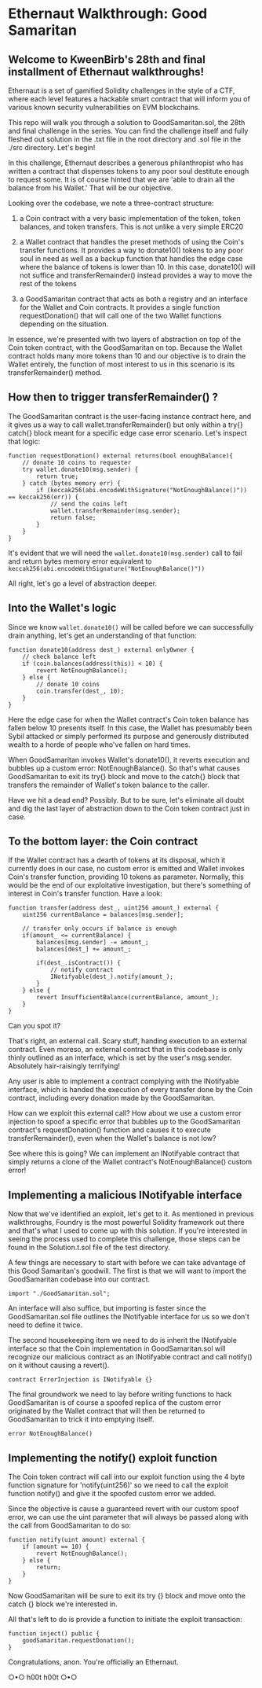 # Ethernaut Walkthrough: Good Samaritan
## Welcome to KweenBirb's 28th and final installment of Ethernaut walkthroughs! 

Ethernaut is a set of gamified Solidity challenges in the style of a CTF, where each level features a hackable smart contract that will inform you of various known security vulnerabilities on EVM blockchains.

This repo will walk you through a solution to GoodSamaritan.sol, the 28th and final challenge in the series. You can find the challenge itself and fully fleshed out solution in the .txt file in the root directory and .sol file in the ./src directory. Let's begin!

In this challenge, Ethernaut describes a generous philanthropist who has written a contract that dispenses tokens to any poor soul destitute enough to request some. It is of course hinted that we are 'able to drain all the balance from his Wallet.' That will be our objective.

Looking over the codebase, we note a three-contract structure:

1. a Coin contract with a very basic implementation of the token, token balances, and token transfers. This is not unlike a very simple ERC20

2. a Wallet contract that handles the preset methods of using the Coin's transfer functions. It provides a way to donate10() tokens to any poor soul in need as well as a backup function that handles the edge case where the balance of tokens is lower than 10. In this case, donate10() will not suffice and transferRemainder() instead provides a way to move the rest of the tokens

3. a GoodSamaritan contract that acts as both a registry and an interface for the Wallet and Coin contracts. It provides a single function requestDonation() that will call one of the two Wallet functions depending on the situation.

In essence, we're presented with two layers of abstraction on top of the Coin token contract, with the GoodSamaritan on top. Because the Wallet contract holds many more tokens than 10 and our objective is to drain the Wallet entirely, the function of most interest to us in this scenario is its transferRemainder() method.

## How then to trigger transferRemainder() ?

The GoodSamaritan contract is the user-facing instance contract here, and it gives us a way to call wallet.transferRemainder() but only within a try{} catch{} block meant for a specific edge case error scenario. Let's inspect that logic:

```
function requestDonation() external returns(bool enoughBalance){
    // donate 10 coins to requester
    try wallet.donate10(msg.sender) {
        return true;
    } catch (bytes memory err) {
        if (keccak256(abi.encodeWithSignature("NotEnoughBalance()")) == keccak256(err)) {
            // send the coins left
            wallet.transferRemainder(msg.sender);
            return false;
        }
    }
}
```

It's evident that we will need the ```wallet.donate10(msg.sender)``` call to fail and return bytes memory error equivalent to ```keccak256(abi.encodeWithSignature("NotEnoughBalance()"))```

All right, let's go a level of abstraction deeper.

## Into the Wallet's logic

Since we know ```wallet.donate10()``` will be called before we can successfully drain anything, let's get an understanding of that function:

```
function donate10(address dest_) external onlyOwner {
    // check balance left
    if (coin.balances(address(this)) < 10) {
        revert NotEnoughBalance();
    } else {
        // donate 10 coins
        coin.transfer(dest_, 10);
    }
}
```

Here the edge case for when the Wallet contract's Coin token balance has fallen below 10 presents itself. In this case, the Wallet has presumably been Sybil attacked or simply performed its purpose and generously distributed wealth to a horde of people who've fallen on hard times.

When GoodSamaritan invokes Wallet's donate10(), it reverts execution and bubbles up a custom error: NotEnoughBalance(). So that's what causes GoodSamaritan to exit its try{} block and move to the catch{} block that transfers the remainder of Wallet's token balance to the caller.

Have we hit a dead end? Possibly. But to be sure, let's eliminate all doubt and dig the last layer of abstraction down to the Coin token contract just in case.

## To the bottom layer: the Coin contract

If the Wallet contract has a dearth of tokens at its disposal, which it currently does in our case, no custom error is emitted and Wallet invokes Coin's transfer function, providing 10 tokens as parameter. Normally, this would be the end of our exploitative investigation, but there's something of interest in Coin's transfer function. Have a look:

```
function transfer(address dest_, uint256 amount_) external {
    uint256 currentBalance = balances[msg.sender];

    // transfer only occurs if balance is enough
    if(amount_ <= currentBalance) {
        balances[msg.sender] -= amount_;
        balances[dest_] += amount_;

        if(dest_.isContract()) {
            // notify contract 
            INotifyable(dest_).notify(amount_);
        }
    } else {
        revert InsufficientBalance(currentBalance, amount_);
    }
}
```

Can you spot it?

That's right, an external call. Scary stuff, handing execution to an external contract. Even moreso, an external contract that in this codebase is only thinly outlined as an interface, which is set by the user's msg.sender. Absolutely hair-raisingly terrifying!

Any user is able to implement a contract complying with the INotifyable interface, which is handed the execution of every transfer done by the Coin contract, including every donation made by the GoodSamaritan.

How can we exploit this external call? How about we use a custom error injection to spoof a specific error that bubbles up to the GoodSamaritan contract's requestDonation() function and causes it to execute transferRemainder(), even when the Wallet's balance is not low? 

See where this is going? We can implement an INotifyable contract that simply returns a clone of the Wallet contract's NotEnoughBalance() custom error!

## Implementing a malicious INotifyable interface

Now that we've identified an exploit, let's get to it. As mentioned in previous walkthroughs, Foundry is the most powerful Solidity framework out there and that's what I used to come up with this solution. If you're interested in seeing the process used to complete this challenge, those steps can be found in the Solution.t.sol file of the test directory.

A few things are necessary to start with before we can take advantage of this Good Samaritan's goodwill. The first is that we will want to import the GoodSamaritan codebase into our contract. 

```import "./GoodSamaritan.sol";```

An interface will also suffice, but importing is faster since the GoodSamaritan.sol file outlines the INotifyable interface for us so we don't need to define it twice.

The second housekeeping item we need to do is inherit the INotifyable interface so that the Coin implementation in GoodSamaritan.sol will recognize our malicious contract as an INotifyable contract and call notify() on it without causing a revert().

```contract ErrorInjection is INotifyable {}```

The final groundwork we need to lay before writing functions to hack GoodSamaritan is of course a spoofed replica of the custom error originated by the Wallet contract that will then be returned to GoodSamaritan to trick it into emptying itself.

```error NotEnoughBalance()```

## Implementing the notify() exploit function

The Coin token contract will call into our exploit function using the 4 byte function signature for 'notify(uint256)' so we need to call the exploit function notify() and give it the spoofed custom error we added.

Since the objective is cause a guaranteed revert with our custom spoof error, we can use the uint parameter that will always be passed along with the call from GoodSamaritan to do so:

```
function notify(uint amount) external {
    if (amount == 10) { 
        revert NotEnoughBalance(); 
    } else {
        return;
    }
}
```

Now GoodSamaritan will be sure to exit its try {} block and move onto the catch {} block we're interested in.

All that's left to do is provide a function to initiate the exploit transaction:

```
function inject() public {
    goodSamaritan.requestDonation();
}
```

Congratulations, anon. You're officially an Ethernaut.

○•○ h00t h00t ○•○